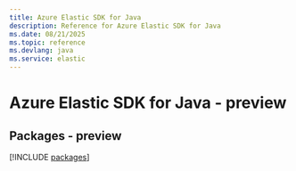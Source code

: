 ```yaml
---
title: Azure Elastic SDK for Java
description: Reference for Azure Elastic SDK for Java
ms.date: 08/21/2025
ms.topic: reference
ms.devlang: java
ms.service: elastic
---
```

# Azure Elastic SDK for Java - preview
## Packages - preview
[!INCLUDE [packages](elastic-index.md)]